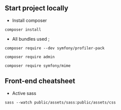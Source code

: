 ## Start project locally

- Install composer 
```
composer install
```
- All bundles used ;
```
composer require --dev symfony/profiler-pack
```
```
composer require admin
```
```
composer require symfony/mime
```
## Front-end cheatsheet 

- Active sass
```
sass --watch public/assets/sass:public/assets/css
```
